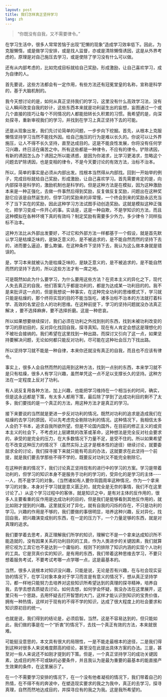 ```yaml
---
layout: post
title: 我们怎样真正坚持学习
lang: zh
---
```


> “你既没有自我，又不需要律令。”

在学习生活中，很多人常常苦恼于出现“犯懒的现象”造成学习效率低下。因此，为克服懒惰，或是做学习安排，或是找人监督，亦或是清除懒惰诱因，这是从外界考虑的，原理是对自己施压去学习，或是使除了学习没有什么可以做。

还有从内部考虑的，比如完成目标就给自己奖励，形成激励，让自己喜欢学习，成为自律的人。

首先要说，这些方法都会有一定作用，有些方法还有冠冕堂皇的名称，宣称是科学的，基于大脑机制的。

我今天想讨论的是，如何从真正坚持我们的学习，这里没有什么高效学习法，没有让人瞬间改变自我的妙计，这些东西本来就是功利诞生出的妄想，妄图通过一个或几个直接的技巧让每个不同情况的人都能扭转长久积累的习惯。我希望的是，向深处探寻，重新审视我们的学习，并找到在学习上真正坚持下去的可能。

还是从现象出发，我们先讨论简单的问题，一步步向下挖掘。首先，从根本上克服懒惰坚持学习当然不能找外因。给自己施压的行为是难以长久的。你说可以让外界施压，让人不得不长久坚持，直至达成目的。这是不能良性发展，你将没有任何学习兴趣，终日活在痛苦之中。所有这些都是一种律令，不应有的律令。铲除诱因，有新的诱因怎么办？诱因之所以能诱惑，是因为你渴求，比学习更渴求，忽略这个问题去铲除诱因，也是变相的律令，不是今天要讨论的有效方法，治标不治本。

所以，简单的事实是必须从内部出发。找根本当然得从内部找。回到一开始举的例子，完成目标就给自己奖励，形成激励，让自己喜欢学习。首先需要肯定的是，向内部探寻是科学的，激励机制也是科学的。但是这种方法是在模拟，因为这种激励本来是一种正强化，去做一件事然后得到奖励，反复做反复奖励，问题出在这种奖励它应该是自然诞生的，但学习的奖励来的非常慢，一个终会到来的奖励永远充当不了当下实在的奖励，因此这种学习方法试图手动创造奖励。这就是模拟这种正强化，把学习变成一件开心的事。实话是，这是一种自欺，不是学知识的方法，而且这种模拟在各种环境下真的有效吗？制定奖励有需要多少外力，多少律令？同样指标不治本。

这种方法比从外部出发要好，不过它和外部方法一样都基于一个假设，就是首先默认学习是枯燥乏味的，是缺乏意义的，是不被追求的，是不能自然而然的坚持下去的，进而要么逼迫，要么欺骗，在这种条件下坚持下去，我认为这么做本身就是错误的。

是，学习本来就被认为是枯燥乏味的，是缺乏意义的，是不被追求的，是不能自然而然的坚持下去的，所以这些方法才有一席之地。

可是既然如此为什么要学习，为什么要用这些方法？在资本主义的异化之下，现代人失去真正的自我，他们答案几乎都是功利的，都是为达成某一功利目的的。我不是来批评这一点的，但是我想说一种事实，在这种完全功利的思维模式下，学习就只能是枯燥的，那个终将实现的目的不能当饭吃，诸多治标不治本的方法就打着科学、高效的名堂迎合人的功利思维。在这种前提下，学习的坚持问题就没办法真正解决 ，要不选择麻痹，要不选择折磨。这是一种悲哀。

所以如果想要继续探讨，我们必须在功利之外找到别的东西，找到未被功利改变的学习的原初目的，反对异化找回自我，探寻真知。现在有人肯定会想这是理想化的不被社会接纳的。我们希望在这里找到一种出路，而探讨又引向了这一点，如果坚持要解决问题，无论如何都只能反对功利，尽可能在这种社会压力下找出路。

所以坚持学习就不能是一种自律，本来你还就没有真正的自我，而且也不应该有律令。

事实上，很多人会自然而然的运用到这种方法，找到一点别的东西，本来学习就不是只有枯燥，很多人有学习兴趣，虽然单凭这一点不足以支撑长久的坚持。这种方法在一定程度上反对了功利。

有人说反复用各种方法，加上兴趣，也能把学习维持在一个相当长的时间，确实，但是这永远都是下策，有太多人都用下策，最后除了学到了达成功利目的剩不了太多，我们要找的是一个真正的方法，用这种方法才是真正的学习。

接下来要说的当然就是更进一步反对功利的情况。既然对功利的追求是造成我们在枯燥的去学习的原因，可以先考虑完全剔除功利的情况。这种情况下，我相信太多人会扔下书本，追求自我所欲所望。但是不论国内国外，在目前的修正主义的或资本主义的社会下，不考虑对上层建筑的改革或革命，这种想法是完全反对社会要求的，承受的是完全的压力，在大多数情况下力量不足，是受不住的。所以如果希望在不改变这种压力的情况下（虽然实际上这才是根本性的途径）继续讨论，就要委屈求全的讨论，我们探寻接下来就只能有苟且的办法，这就要求在此坚持一个前提，就是我们要去学那些不得不学的，既要反对功利又不能完全剔除它。

在这种折衷的情况下，我们讨论真正坚持现有的进行中的学习的方案。学习是带着功利的，但学习的知识本身不是服务于功利的学习的，受异化的是学习的主体------人，而不是学习的对象。（当然诸如有人要你背圆周率这种情况，作为一个拿来学习的对象，本身对于学习就是意义匮乏的，就完全是无奈的事情，我们不在这里讨论了。）从这个学习过程中的客体，就是知识之中，是有对主体的反作用的，很多人主要看重的反作用是达成功利的目的，但是我们是能够看到其他反作用的，就比如刚才提到的兴趣。这里就反对了异化，就有自我的闪烁的存在，不只是功利的学习。兴趣的作用是不够的，我们要做的事很明显，培养这种兴趣，反对异化，找回自我，把兴趣演变成别的东西，在一定的压力下，一个力量足够的东西，就是对真理的追求。

我们要学着去思考，真正理解我们所学的知识，理解它不是一个拿来达成知识所不能造就的，没有因果关系的功利目的的工具，作为人类进步的关键因素，我们就算把它视为工具它也不是达到一个庸俗的、规则下的排除了知识内涵的实现个人功利的工具。它是货真价实的知识，是有用的东西，我们带着这种思维去学习，不要只想着服务考试，不要考试考哪一点学哪一点，这是最基本的。

当然，很多人说根本对知识没兴趣，只能是说，无论是否有兴趣，在与社会现实妥协的情况下，在学习对象本身对于学习而言是有意义的情况下，想从真正坚持学习，都一样地只能努力去培养对这些知识所希望达到的真理的探寻精神，培养自我，去学去想去质疑去讨论。如何去想，如何学会怀疑，我没办法在这里展开，这里只有一个思路，去用怀疑去打开智慧的大门，这样才能认识到知识的宝贵价值，拥有一种热情，这样对于现有的不得不学的知识，达成了很大程度上的社会要求和知识原初目的统一。

也就是说，我们得到的结论是，必须启智。当然，这是不容易达到的，但只能如此，我们做的事是在一个“折衷”的情况下，去找一个真正有效的方法，本来就很难。

可能挺没意思的，本文具有很大的局限性，一是不能走最根本的途径，二是我们得到这种对很多人来说难度颇高的结论，甚至没在此提出具体方案的办法。三是，甚至对一些人来说还不如刚才提到的下策。但是，一个真正坚持学习的成功关键因素，达成目的所不可或缺的必要条件，并且我认为是最为重要的最基本的能直接产生效果的条件，在这里展示了。

在一个不需要学习安排的情况下，在一个没有他者凝视的情况下，我们带着自己的热情，在不得不有的奔波中，在塑造现实要求的我之为我中，真正的去学习，探寻真理，自然而然地达成目的，并探寻应有的我之为我。这是我所希望的。
